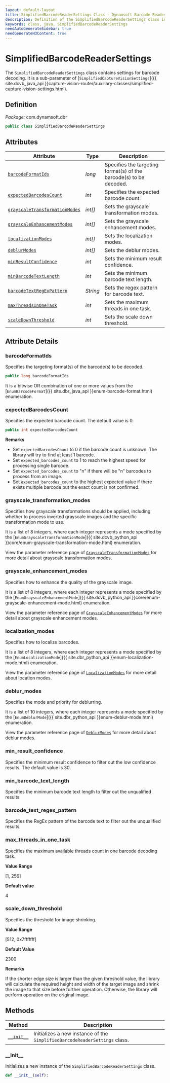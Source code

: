 ```yaml
---
layout: default-layout
title: SimplifiedBarcodeReaderSettings Class - Dynamsoft Barcode Reader Java Edition API Reference
description: Definition of the SimplifiedBarcodeReaderSettings class in Dynamsoft Barcode Reader Java Edition.
keywords: class, java, SimplifiedBarcodeReaderSettings
needAutoGenerateSidebar: true
needGenerateH3Content: true
---
```


# SimplifiedBarcodeReaderSettings

The `SimplifiedBarcodeReaderSettings` class contains settings for barcode decoding. It is a sub-parameter of [`SimplifiedCaptureVisionSettings`]({{ site.dcvb_java_api }}capture-vision-router/auxiliary-classes/simplified-capture-vision-settings.html).

## Definition

*Package:* com.dynamsoft.dbr

```java
public class SimplifiedBarcodeReaderSettings
```

## Attributes

| Attribute | Type | Description |
| --------- | ---- | ----------- |
| [`barcodeFormatIds`](#barcodeformatids) | *long* | Specifies the targeting format(s) of the barcode(s) to be decoded. |
| [`expectedBarcodesCount`](#expectedbarcodescount) | *int* | Specifies the expected barcode count. |
| [`grayscaleTransformationModes`](#grayscaletransformationmodes) | *int[]* | Sets the grayscale transformation modes. |
| [`grayscaleEnhancementModes`](#grayscaleenhancementmodes) | *int[]* | Sets the grayscale enhancement modes. |
| [`localizationModes`](#localizationmodes) | *int[]* | Sets the localization modes. |
| [`deblurModes`](#deblurmodes) | *int[]* | Sets the deblur modes. |
| [`minResultConfidence`](#minresultconfidence) | *int* | Sets the minimum result confidence. |
| [`minBarcodeTextLength`](#minbarcodetextlength) | *int* | Sets the minimum barcode text length. |
| [`barcodeTextRegExPattern`](#barcodetextregexpattern) | *String* | Sets the regex pattern for barcode text. |
| [`maxThreadsInOneTask`](#maxthreadsinonetask) | *int* | Sets the maximum threads in one task. |
| [`scaleDownThreshold`](#scaledownthreshold) | *int* | Sets the scale down threshold. |

## Attribute Details

### barcodeFormatIds

Specifies the targeting format(s) of the barcode(s) to be decoded.

```java
public long barcodeFormatIds
```

It is a bitwise OR combination of one or more values from the [`EnumBarcodeFormat`]({{ site.dbr_java_api }}enum-barcode-format.html) enumeration.

### expectedBarcodesCount

Specifies the expected barcode count. The default value is 0.

```java
public int expectedBarcodesCount
```

**Remarks**

* Set `expectedBarcodesCount` to 0 if the barcode count is unknown. The library will try to find at least 1 barcode.
* Set `expected_barcodes_count` to 1 to reach the highest speed for processing single barcode.
* Set `expected_barcodes_count` to "n" if there will be "n" barcodes to process from an image.
* Set `expected_barcodes_count` to the highest expected value if there exists multiple barcode but the exact count is not confirmed.

### grayscale_transformation_modes

Specifies how grayscale transformations should be applied, including whether to process inverted grayscale images and the specific transformation mode to use.

It is a list of 8 integers, where each integer represents a mode specified by the [`EnumGrayscaleTransformationMode`]({{ site.dcvb_python_api }}core/enum-grayscale-transformation-mode.html) enumeration.

View the parameter reference page of <a href="{{ site.dcvb_parameters_reference }}image-parameter/grayscale-transformation-modes.html">`GrayscaleTransformationModes`</a> for more detail about grayscale transformation modes.

### grayscale_enhancement_modes

Specifies how to enhance the quality of the grayscale image.

It is a list of 8 integers, where each integer represents a mode specified by the [`EnumGrayscaleEnhancementMode`]({{ site.dcvb_python_api }}core/enum-grayscale-enhancement-mode.html) enumeration.

View the parameter reference page of <a href="{{ site.dcvb_parameters_reference }}image-parameter/grayscale-enhancement-modes.html">`GrayscaleEnhancementModes`</a> for more detail about grayscale enhancement modes.

### localization_modes

Specifies how to localize barcodes. 

It is a list of 8 integers, where each integer represents a mode specified by the [`EnumLocalizationMode`]({{ site.dbr_python_api }}enum-localization-mode.html) enumeration.

View the parameter reference page of <a href="{{ site.dcvb_parameters_reference }}barcode-reader-task-settings/localization-modes.html">`LocalizationModes`</a> for more detail about location modes.

### deblur_modes

Specifies the mode and priority for deblurring. 

It is a list of 10 integers, where each integer represents a mode specified by the [`EnumDeblurMode`]({{ site.dbr_python_api }}enum-deblur-mode.html) enumeration.

View the parameter reference page of <a href="{{ site.dcvb_parameters_reference }}barcode-reader-task-settings/deblur-modes.html">`DeblurModes`</a> for more detail about deblur modes.

### min_result_confidence

Specifies the minimum result confidence to filter out the low confidence results. The default value is 30.

### min_barcode_text_length

Specifies the minimum barcode text length to filter out the unqualified results.

### barcode_text_regex_pattern

Specifies the RegEx pattern of the barcode text to filter out the unqualified results.

### max_threads_in_one_task

Specifies the maximum available threads count in one barcode decoding task.

**Value Range**

[1, 256]

**Default value**

4

### scale_down_threshold

Specifies the threshold for image shrinking.

**Value Range**

[512, 0x7fffffff]

**Default Value**

2300

**Remarks**

If the shorter edge size is larger than the given threshold value, the library will calculate the required height and width of the target image and shrink the image to that size before further operation. Otherwise, the library will perform operation on the original image.

## Methods
  
| Method | Description |
|------- | ---- |
| [`__init__`](#__init__) | Initializes a new instance of the `SimplifiedBarcodeReaderSettings` class. |

### \_\_init\_\_

Initializes a new instance of the `SimplifiedBarcodeReaderSettings` class.

```python
def __init__(self):
```

